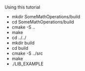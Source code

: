 Using this tutorial

- mkdir SomeMathOperations/build
- cd SomeMathOperations/build
- cmake -S ..
- make 
- cd ../../
- mkdir build
- cd build
- cmake -S ../src
- make
- ./LIB_EXAMPLE
